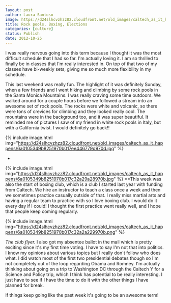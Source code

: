```yaml
---
layout: post
author: Laura Santoso
image: https://d24slhcvzhzz82.cloudfront.net/old_images/caltech_as_it_happens/6a0105349b8251970b017c32a294d4970b.jpg
title: Rock pools, Boxing, Elections 
categories: [culture]
status: Publish
date: 2012-10-25
---
```


I was really nervous going into this term because I thought it was the most difficult schedule that I had so far. I'm actually loving it. I am so thrilled to finally be in classes that I'm really interested in. On top of that two of my classes have bi-weekly sets, giving me so much more flexibility in my schedule.

This last weekend was really fun. The highlight of it was definitely Sunday, when a few friends and I went hiking and climbing by some rock pools in the Santa Monica Mountains. I was really craving some time outdoors. We walked around for a couple hours before we followed a stream into an awesome set of rock pools. The rocks were white and volcanic, so there were tons of crevices for climbing and they looked really cool. The mountains were in the background too, and it was super beautiful. It reminded me of pictures I saw of my friend in white rock pools in Italy, but with a California twist. I would definitely go back!!


{% include image.html img="https://d24slhcvzhzz82.cloudfront.net/old_images/caltech_as_it_happens/6a0105349b8251970b017ee446779d970d.jpg" %}

*

{% include image.html img="https://d24slhcvzhzz82.cloudfront.net/old_images/caltech_as_it_happens/6a0105349b8251970b017c32a29a28970b.jpg" %}
**This week was also the start of boxing club, which is a club I started last year with funding from Caltech. We hire an instructor to teach a class once a week and then we sometimes practice casually outside of that. I really miss martial arts and having a regular team to practice with so I love boxing club. I would do it every day if I could! I thought the first practice went really well, and I hope that people keep coming regularly.


{% include image.html img="https://d24slhcvzhzz82.cloudfront.net/old_images/caltech_as_it_happens/6a0105349b8251970b017c32a2a229970b.png" %}

*The club flyer.*
I also got my absentee ballot in the mail which is pretty exciting since it's my first time voting. I have to say I'm not that into politics. I know my opinions about various topics but I really don't follow who does what. I did watch most of the first two presidential debates though so I'm not completely out of the loop regarding Obama and Romney. I'm actually thinking about going on a trip to Washington DC through the Caltech Y for a Science and Policy trip, which I think has potential to be really interesting. I just have to see if I have the time to do it with the other things I have planned for break.

If things keep going like the past week it's going to be an awesome term!
